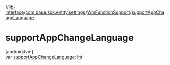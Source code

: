 //[lib-interface](../../../index.md)/[com.base.sdk.entity.settings](../index.md)/[WmFunctionSupport](index.md)/[supportAppChangeLanguage](support-app-change-language.md)

# supportAppChangeLanguage

[androidJvm]\
var [supportAppChangeLanguage](support-app-change-language.md): [Int](https://kotlinlang.org/api/latest/jvm/stdlib/kotlin/-int/index.html)
